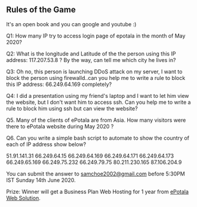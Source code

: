 ## Rules of the Game

It's an open book and you can google and youtube :)

Q1: How many IP try to access login page of epotala in the month of May 2020?

Q2: What is the longitude and Latitude of the the person using this IP address: 117.207.53.8 ? By the way, can tell me which city he lives in?

Q3: Oh no, this person is launching DDoS attack on my server, I want to block the person using firewalld..can you help me to write a rule to block this IP address: 66.249.64.169 completely?  

Q4: I did a presentation using my friend's laptop and I want to let him view the website, but I don't want him to access ssh. Can you help me to write a rule to block him using ssh but can view the website?

Q5. Many of the clients of ePotala are from Asia. How many visitors were there to ePotala website during May 2020 ?

Q6. Can you write a simple bash script to automate to show the country of each of IP address show below?

51.91.141.31
66.249.64.15
66.249.64.169
66.249.64.171
66.249.64.173
66.249.65.169
66.249.75.232
66.249.79.75
80.211.230.165
87.106.204.9

You can submit the answer to samchoe2002@gmail.com before 5:30PM IST Sunday 14th June 2020.


Prize: Winner will get a Business Plan Web Hosting for 1 year from [ePotala Web Solution](https://epotala.com).
